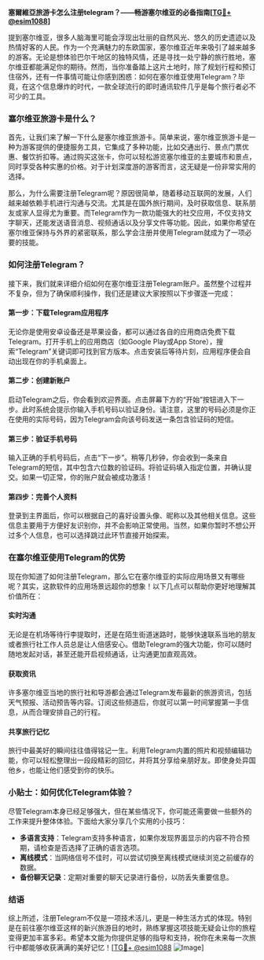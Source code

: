 **塞爾維亞旅游卡怎么注册telegram？——畅游塞尔维亚的必备指南[[TG💪+ @esim1088](https://t.me/s/esim1088)]**

提到塞尔维亚，很多人脑海里可能会浮现出壮丽的自然风光、悠久的历史遗迹以及热情好客的人民。作为一个充满魅力的东欧国家，塞尔维亚近年来吸引了越来越多的游客。无论是想体验巴尔干地区的独特风情，还是寻找一处宁静的旅行胜地，塞尔维亚都能满足你的期待。然而，当你准备踏上这片土地时，除了规划行程和预订住宿外，还有一件事情可能让你感到困惑：如何在塞尔维亚使用Telegram？毕竟，在这个信息爆炸的时代，一款全球流行的即时通讯软件几乎是每个旅行者必不可少的工具。

### 塞尔维亚旅游卡是什么？

首先，让我们来了解一下什么是塞尔维亚旅游卡。简单来说，塞尔维亚旅游卡是一种为游客提供的便捷服务工具，它集成了多种功能，比如交通出行、景点门票优惠、餐饮折扣等。通过购买这张卡，你可以轻松游览塞尔维亚的主要城市和景点，同时享受各种实惠的价格。对于计划深度游的游客而言，这无疑是一份非常实用的选择。

那么，为什么需要注册Telegram呢？原因很简单，随着移动互联网的发展，人们越来越依赖手机进行沟通与交流。尤其是在国外旅行期间，及时获取信息、联系朋友或家人显得尤为重要。而Telegram作为一款功能强大的社交应用，不仅支持文字聊天，还能发送语音消息、视频通话以及分享文件等功能。因此，如果你希望在塞尔维亚保持与外界的紧密联系，那么学会注册并使用Telegram就成为了一项必要的技能。

### 如何注册Telegram？

接下来，我们就来详细介绍如何在塞尔维亚注册Telegram账户。虽然整个过程并不复杂，但为了确保顺利操作，我们还是建议大家按照以下步骤逐一完成：

#### 第一步：下载Telegram应用程序

无论你是使用安卓设备还是苹果设备，都可以通过各自的应用商店免费下载Telegram。打开手机上的应用商店（如Google Play或App Store），搜索“Telegram”关键词即可找到官方版本。点击安装后等待片刻，应用程序便会自动出现在你的手机桌面上。

#### 第二步：创建新账户

启动Telegram之后，你会看到欢迎界面。点击屏幕下方的“开始”按钮进入下一步。此时系统会提示你输入手机号码以验证身份。请注意，这里的号码必须是你正在使用的实际号码，因为Telegram会向该号码发送一条包含验证码的短信。

#### 第三步：验证手机号码

输入正确的手机号码后，点击“下一步”。稍等几秒钟，你会收到一条来自Telegram的短信，其中包含六位数的验证码。将验证码填入指定位置，并确认提交。如果一切正常，你的账户就会被成功激活！

#### 第四步：完善个人资料

登录到主界面后，你可以根据自己的喜好设置头像、昵称以及其他相关信息。这些信息主要用于方便好友识别你，并不会影响正常使用。当然，如果你暂时不想公开过多个人信息，也可以选择跳过此环节直接开始探索。

### 在塞尔维亚使用Telegram的优势

现在你知道了如何注册Telegram，那么它在塞尔维亚的实际应用场景又有哪些呢？其实，这款软件的应用场景远超你的想象！以下几点可以帮助你更好地理解其价值所在：

#### 实时沟通

无论是在机场等待行李提取时，还是在陌生街道迷路时，能够快速联系当地的朋友或者旅行社工作人员总是让人倍感安心。借助Telegram的强大功能，你可以随时随地发起对话，甚至还能开启视频通话，让沟通更加直观高效。

#### 获取资讯

许多塞尔维亚当地的旅行社和导游都会通过Telegram发布最新的旅游资讯，包括天气预报、活动预告等内容。订阅这些频道后，你就可以第一时间掌握第一手信息，从而合理安排自己的行程。

#### 共享旅行记忆

旅行中最美好的瞬间往往值得铭记一生。利用Telegram内置的照片和视频编辑功能，你可以轻松整理出一段段精彩的回忆，并将其分享给亲朋好友。即使身处异国他乡，也能让他们感受到你的快乐。

### 小贴士：如何优化Telegram体验？

尽管Telegram本身已经足够强大，但在某些情况下，你可能还需要做一些额外的工作来提升整体体验。下面给大家分享几个实用的小技巧：

- **多语言支持**：Telegram支持多种语言，如果你发现界面显示的内容不符合预期，请检查是否选择了正确的语言选项。
- **离线模式**：当网络信号不佳时，可以尝试切换至离线模式继续浏览之前缓存的数据。
- **备份聊天记录**：定期对重要的聊天记录进行备份，以防丢失重要信息。

### 结语

综上所述，注册Telegram不仅是一项技术活儿，更是一种生活方式的体现。特别是在前往塞尔维亚这样的新兴旅游目的地时，熟练掌握这项技能无疑会让你的旅程变得更加丰富多彩。希望本文能为你提供足够的指导和支持，祝你在未来每一次旅行中都能够收获满满的美好记忆！[[TG💪+ @esim1088](https://t.me/s/esim1088) ![Image](https://i.postimg.cc/4NQfJmqS/Snipaste-2025-05-13-00-14-12.png)]